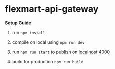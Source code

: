# flexmart-api-gateway

**Setup Guide**
1. run `npm install`
2. compile on local using `npm run dev`
3. run `npm run start` to publish on [localhost:4000](localhost:4000)

4. build for production `npm run build`
